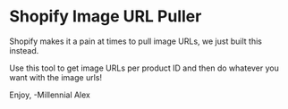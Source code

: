 Shopify Image URL Puller
====

Shopify makes it a pain at times to pull image URLs, we just built this instead.

Use this tool to get image URLs per product ID and then do whatever you want with the image urls!

Enjoy,
-Millennial Alex
